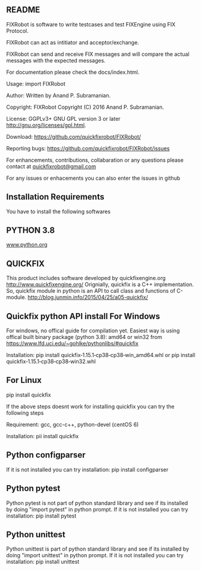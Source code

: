 README
-------

FIXRobot is software to write testcases and test FIXEngine using FIX Protocol. 

FIXRobot can act as intitiator and acceptor/exchange. 

FIXRobot can send and receive FIX messages and will compare the actual messages with the expected messages.

For documentation please check the docs/index.html.

Usage: import FIXRobot

Author: Written by Anand P. Subramanian.

Copyright: FIXRobot  Copyright (C) 2016  Anand P. Subramanian.

License: GGPLv3+ GNU GPL version 3 or later <http://gnu.org/licenses/gpl.html>.

Download: <https://github.com/quickfixrobot/FIXRobot/>

Reporting bugs: <https://github.com/quickfixrobot/FIXRobot/issues>

For enhancements, contributions, collabaration or any questions please contact at <quickfixrobot@gmail.com>

For any issues or enhacements you can also enter the issues in github



Installation Requirements
--------------------------
You have to install the following softwares


PYTHON 3.8
-------
www.python.org


QUICKFIX
--------

This product includes software developed by quickfixengine.org http://www.quickfixengine.org/
Orignially, quickfix is a C++ implementation. So, quickfix module in python is an API to call class and functions of C-module.
http://blog.junmin.info/2015/04/25/a05-quickfix/

Quickfix python API install
For Windows
------------
For windows, no offical guide for compilation yet. Easiest way is using offical built binary package (python 3.8):
amd64 or win32 from https://www.lfd.uci.edu/~gohlke/pythonlibs/#quickfix

Installation: 
pip install quickfix‑1.15.1‑cp38‑cp38‑win_amd64.whl
or
pip install quickfix‑1.15.1‑cp38‑cp38‑win32.whl

For Linux
---------

pip install quickfix

If the above steps doesnt work for installing quickfix you can try the following steps

Requirement: gcc, gcc-c++, python-devel (centOS 6)

Installation: pii install quickfix


Python configparser
-------------------
If it is not installed you can try installation: pip install configparser

Python pytest
-------------
Python pytest is not part of python standard library and see if its installed by doing "import pytest" in python prompt.
If it is not installed you can try installation: pip install pytest

Python unittest
----------------
Python unittest is part of python standard library and see if its installed by doing "import unittest" in python prompt.
If it is not installed you can try installation: pip install unittest



